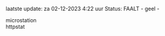 laatste update: 
za 02-12-2023  4:22   uur 
Status: FAALT - geel - 
<div class="service R">microstation</div><div class="service G">httpstat</div>